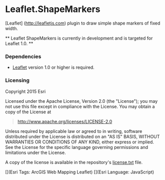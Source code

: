 # Leaflet.ShapeMarkers

[Leaflet] (http://leafletjs.com) plugin to draw simple shape markers of fixed width.

** Leaflet ShapeMarkers is currently in development and is targeted for Leaflet 1.0. **

### Dependencies

* [Leaflet](http://leaflet.com) version 1.0 or higher is required.

### Licensing
Copyright 2015 Esri

Licensed under the Apache License, Version 2.0 (the "License");
you may not use this file except in compliance with the License.
You may obtain a copy of the License at

> http://www.apache.org/licenses/LICENSE-2.0

Unless required by applicable law or agreed to in writing, software
distributed under the License is distributed on an "AS IS" BASIS,
WITHOUT WARRANTIES OR CONDITIONS OF ANY KIND, either express or implied.
See the License for the specific language governing permissions and
limitations under the License.

A copy of the license is available in the repository's [license.txt](https://raw.githubusercontent.com/Esri/Leaflet.ShapeMarkers/master/LICENSE) file.

[](Esri Tags: ArcGIS Web Mapping Leaflet)
[](Esri Language: JavaScript)

